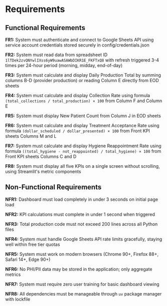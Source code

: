 # Requirements

## Functional Requirements

**FR1:** System must authenticate and connect to Google Sheets API using service account credentials stored securely in config/credentials.json

**FR2:** System must read data from spreadsheet ID `1lTDek2zvQNYwlIXss6yW9uawASAWbDIKR1E_FKFTxQ8` with refresh triggered 3-4 times per 24-hour period (morning, midday, end-of-day)

**FR3:** System must calculate and display Daily Production Total by summing columns B-D (provider production) or reading Column E directly from EOD sheets

**FR4:** System must calculate and display Collection Rate using formula `(total_collections / total_production) × 100` from Column F and Column E

**FR5:** System must display New Patient Count from Column J in EOD sheets

**FR6:** System must calculate and display Treatment Acceptance Rate using formula `(dollar_scheduled / dollar_presented) × 100` from Front KPI sheets Columns M and L

**FR7:** System must calculate and display Hygiene Reappointment Rate using formula `((total_hygiene - not_reappointed) / total_hygiene) × 100` from Front KPI sheets Columns C and D

**FR8:** System must display all five KPIs on a single screen without scrolling, using Streamlit's metric components

## Non-Functional Requirements

**NFR1:** Dashboard must load completely in under 3 seconds on initial page load

**NFR2:** KPI calculations must complete in under 1 second when triggered

**NFR3:** Total production code must not exceed 200 lines across all Python files

**NFR4:** System must handle Google Sheets API rate limits gracefully, staying well within free tier quotas

**NFR5:** System must work on modern browsers (Chrome 90+, Firefox 88+, Safari 14+, Edge 90+)

**NFR6:** No PHI/PII data may be stored in the application; only aggregate metrics

**NFR7:** System must require zero user training for basic dashboard viewing

**NFR8:** All dependencies must be manageable through `uv` package manager with lockfile
